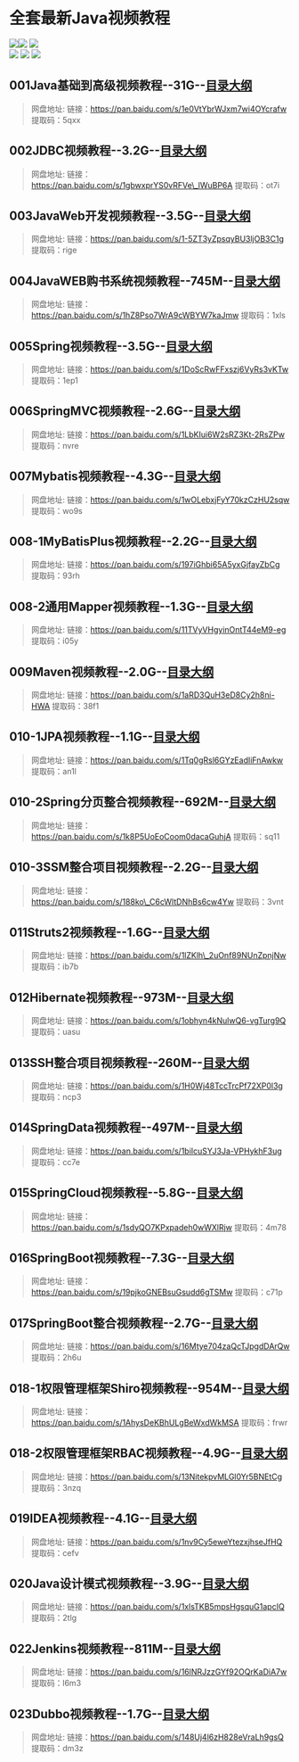 # 全套最新Java视频教程
 ![](https://img.shields.io/badge/download-5.3K-brightgreen)[![](https://img.shields.io/badge/author-%E6%9D%BE%E9%BC%A0-blue)](assets/vxlogo.jpg) ![](https://img.shields.io/badge/licenese-crystal-green)  
 ![](assets/about.jpg) ![](assets/content.jpg) ![](assets/route.jpg)  
## 001Java基础到高级视频教程--31G--[目录大纲](001Java基础到高级.md)

> 网盘地址: 链接：https://pan.baidu.com/s/1e0VtYbrWJxm7wi4OYcrafw 提取码：5qxx

## 002JDBC视频教程--3.2G--[目录大纲](002JDBC.md)

> 网盘地址: 链接：https://pan.baidu.com/s/1gbwxprYS0vRFVe\_lWuBP6A 提取码：ot7i

## 003JavaWeb开发视频教程--3.5G--[目录大纲](003JavaWeb开发.md)

> 网盘地址: 链接：https://pan.baidu.com/s/1-5ZT3yZpsqyBU3ljOB3C1g 提取码：rige

## 004JavaWEB购书系统视频教程--745M--[目录大纲](004JavaWEB购书系统.md)

> 网盘地址: 链接：https://pan.baidu.com/s/1hZ8Pso7WrA9cWBYW7kaJmw 提取码：1xls

## 005Spring视频教程--3.5G--[目录大纲](005Spring.md)

> 网盘地址: 链接：https://pan.baidu.com/s/1DoScRwFFxszj6VyRs3vKTw 提取码：1ep1

## 006SpringMVC视频教程--2.6G--[目录大纲](006SpringMVC.md)

> 网盘地址: 链接：https://pan.baidu.com/s/1LbKIui6W2sRZ3Kt-2RsZPw 提取码：nvre

## 007Mybatis视频教程--4.3G--[目录大纲](007Mybatis.md)

> 网盘地址: 链接：https://pan.baidu.com/s/1wOLebxjFyY70kzCzHU2sqw 提取码：wo9s

## 008-1MyBatisPlus视频教程--2.2G--[目录大纲](008-1MyBatisPlus.md)

> 网盘地址: 链接：https://pan.baidu.com/s/197iGhbi65A5yxGjfayZbCg 提取码：93rh

## 008-2通用Mapper视频教程--1.3G--[目录大纲](008-2通用Mapper.md)

> 网盘地址: 链接：https://pan.baidu.com/s/11TVyVHgyinOntT44eM9-eg 提取码：i05y

## 009Maven视频教程--2.0G--[目录大纲](009Maven.md)

> 网盘地址: 链接：https://pan.baidu.com/s/1aRD3QuH3eD8Cy2h8ni-HWA 提取码：38f1

## 010-1JPA视频教程--1.1G--[目录大纲](010-1JPA.md)

> 网盘地址: 链接：https://pan.baidu.com/s/1Tq0gRsl6GYzEadIiFnAwkw 提取码：an1l

## 010-2Spring分页整合视频教程--692M--[目录大纲](010-2Spring分页整合.md)

> 网盘地址: 链接：https://pan.baidu.com/s/1k8P5UoEoCoom0dacaGuhjA 提取码：sq11

## 010-3SSM整合项目视频教程--2.2G--[目录大纲](010-3SSM整合项目.md)

> 网盘地址: 链接：https://pan.baidu.com/s/188ko\_C6cWltDNhBs6cw4Yw 提取码：3vnt

## 011Struts2视频教程--1.6G--[目录大纲](011Struts2.md)

> 网盘地址: 链接：https://pan.baidu.com/s/1lZKlh\_2uOnf89NUnZpnjNw 提取码：ib7b

## 012Hibernate视频教程--973M--[目录大纲](012Hibernate.md)

> 网盘地址: 链接：https://pan.baidu.com/s/1obhyn4kNulwQ6-vgTurg9Q 提取码：uasu

## 013SSH整合项目视频教程--260M--[目录大纲](013SSH整合项目.md)

> 网盘地址: 链接：https://pan.baidu.com/s/1H0Wj48TccTrcPf72XP0l3g 提取码：ncp3

## 014SpringData视频教程--497M--[目录大纲](014SpringData.md)

> 网盘地址: 链接：https://pan.baidu.com/s/1biIcuSYJ3Ja-VPHykhF3ug 提取码：cc7e

## 015SpringCloud视频教程--5.8G--[目录大纲](015SpringCloud.md)

> 网盘地址: 链接：https://pan.baidu.com/s/1sdyQO7KPxpadeh0wWXlRjw 提取码：4m78

## 016SpringBoot视频教程--7.3G--[目录大纲](016SpringBoot.md)

> 网盘地址: 链接：https://pan.baidu.com/s/19pjkoGNEBsuGsudd6gTSMw 提取码：c71p

## 017SpringBoot整合视频教程--2.7G--[目录大纲](017SpringBoot整合.md)

> 网盘地址: 链接：https://pan.baidu.com/s/16Mtye704zaQcTJpgdDArQw 提取码：2h6u

## 018-1权限管理框架Shiro视频教程--954M--[目录大纲](018-1权限管理框架Shiro.md)

> 网盘地址: 链接：https://pan.baidu.com/s/1AhysDeKBhULgBeWxdWkMSA 提取码：frwr

## 018-2权限管理框架RBAC视频教程--4.9G--[目录大纲](018-2权限管理框架RBAC.md)

> 网盘地址: 链接：https://pan.baidu.com/s/13NitekpvMLGl0Yr5BNEtCg 提取码：3nzq

## 019IDEA视频教程--4.1G--[目录大纲](019IDEA.md)

> 网盘地址: 链接：https://pan.baidu.com/s/1nv9Cy5eweYtezxjhseJfHQ 提取码：cefv

## 020Java设计模式视频教程--3.9G--[目录大纲](020Java设计模式.md)

> 网盘地址: 链接：https://pan.baidu.com/s/1xlsTKB5mpsHgsquG1apcIQ 提取码：2tlg

## 022Jenkins视频教程--811M--[目录大纲](022Jenkins.md)

> 网盘地址: 链接：https://pan.baidu.com/s/16lNRJzzGYf92OQrKaDiA7w 提取码：l6m3

## 023Dubbo视频教程--1.7G--[目录大纲](023Dubbo.md)

> 网盘地址: 链接：https://pan.baidu.com/s/148Uj4l6zH828eVraLh9gsQ 提取码：dm3z

